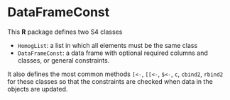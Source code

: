 # DataFrameConst

This **R** package defines two S4 classes 

- `HomogList`: a list in which all elements must be the same class
- `DataFrameConst`: a data frame with optional required columns and 
  classes, or general constraints.

It also defines the most common methods
`[<-`, `[[<-`, `$<-`, `c`, `cbind2`, `rbind2` for these classes so that the constraints
are checked when data in the objects are updated.

